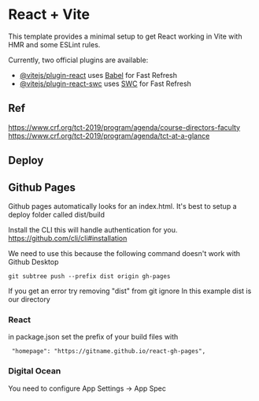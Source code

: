 # React + Vite

This template provides a minimal setup to get React working in Vite with HMR and some ESLint rules.

Currently, two official plugins are available:

- [@vitejs/plugin-react](https://github.com/vitejs/vite-plugin-react/blob/main/packages/plugin-react/README.md) uses [Babel](https://babeljs.io/) for Fast Refresh
- [@vitejs/plugin-react-swc](https://github.com/vitejs/vite-plugin-react-swc) uses [SWC](https://swc.rs/) for Fast Refresh


## Ref


https://www.crf.org/tct-2019/program/agenda/course-directors-faculty
https://www.crf.org/tct-2019/program/agenda/tct-at-a-glance

## Deploy


## Github Pages

Github pages automatically looks for an index.html. It's best to setup a deploy folder called dist/build

Install the CLI this will handle authentication for you.
https://github.com/cli/cli#installation

We need to use this because the following command doesn't work with Github Desktop
````
git subtree push --prefix dist origin gh-pages
````
If you get an error try removing "dist" from git ignore
In this example dist is our directory

### React

in package.json set the prefix of your build files with
````
 "homepage": "https://gitname.github.io/react-gh-pages",
````

### Digital Ocean

You need to configure App Settings -> App Spec